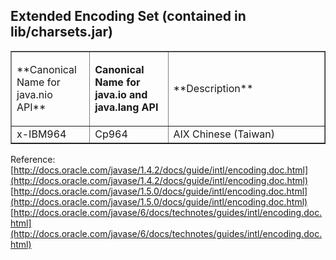 <!---
markmeta_author: wongoo
markmeta_date: 2011-12-01 12:40:31
excerpt: 'Default Encoding of AIX System '
slug: default-encoding-of-aix-system
markmeta_title: 'Default Encoding of AIX System '
wordpress_id: 178
markmeta_categories: Experience
markmeta_tags: AIX,Linux,Encoding
-->

## Extended Encoding Set (contained in lib/charsets.jar)


<table cellpadding="0" width="100%" cellspacing="0" border="1" summary="extended encoding set" >
<tbody >
<tr >

<td width="25%" >**Canonical Name for java.nio API**
</td>

<td width="25%" >


**Canonical Name for java.io and java.lang API**



</td>

<td width="50%" >**Description**
</td>
</tr>
<tr >

<td width="25%" >x-IBM964
</td>

<td width="25%" >Cp964
</td>

<td width="50%" >AIX Chinese (Taiwan)
</td>
</tr>
</tbody>
</table>


Reference:
[http://docs.oracle.com/javase/1.4.2/docs/guide/intl/encoding.doc.html](http://docs.oracle.com/javase/1.4.2/docs/guide/intl/encoding.doc.html)
[http://docs.oracle.com/javase/1.5.0/docs/guide/intl/encoding.doc.html](http://docs.oracle.com/javase/1.5.0/docs/guide/intl/encoding.doc.html)
[http://docs.oracle.com/javase/6/docs/technotes/guides/intl/encoding.doc.html](http://docs.oracle.com/javase/6/docs/technotes/guides/intl/encoding.doc.html)
